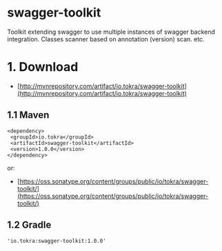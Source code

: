 # swagger-toolkit
Toolkit extending swagger to use multiple instances of swagger backend integration. Classes scanner based on annotation (version) scan. etc.

# 1. Download
- [http://mvnrepository.com/artifact/io.tokra/swagger-toolkit](http://mvnrepository.com/artifact/io.tokra/swagger-toolkit)

## 1.1 Maven
    <dependency>
     <groupId>io.tokra</groupId>
     <artifactId>swagger-toolkit</artifactId>
     <version>1.0.0</version>
    </dependency>

or:
- [https://oss.sonatype.org/content/groups/public/io/tokra/swagger-toolkit/](https://oss.sonatype.org/content/groups/public/io/tokra/swagger-toolkit/)

## 1.2 Gradle
    'io.tokra:swagger-toolkit:1.0.0'
